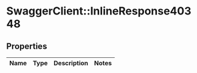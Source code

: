 # SwaggerClient::InlineResponse40348

## Properties
Name | Type | Description | Notes
------------ | ------------- | ------------- | -------------


